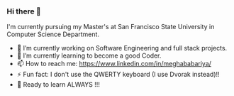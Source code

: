 ### Hi there 👋

I'm currently pursuing my Master's at San Francisco State University in Computer Science Department.

- 🔭 I’m currently working on Software Engineering and full stack projects.
- 🌱 I’m currently learning to become a good Coder.
- 📫 How to reach me: https://www.linkedin.com/in/meghababariya/
- ⚡ Fun fact: I don't use the QWERTY keyboard (I use Dvorak instead)!!
- 🌱 Ready to learn ALWAYS !!!

